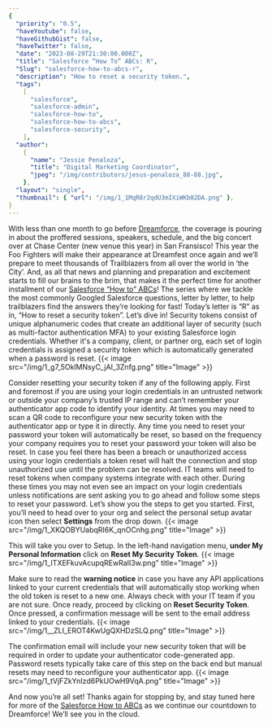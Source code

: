 ```yaml
---
{
  "priority": "0.5",
  "haveYoutube": false,
  "haveGithubGist": false,
  "haveTwitter": false,
  "date": "2023-08-29T21:30:00.000Z",
  "title": "Salesforce “How To” ABCs: R",
  "Slug": "salesforce-how-to-abcs-r",
  "description": "How to reset a security token.",
  "tags":
    [
      "salesforce",
      "salesforce-admin",
      "salesforce-how-to",
      "salesforce-how-to-abcs",
      "salesforce-security",
    ],
  "author":
    {
      "name": "Jessie Penaloza",
      "title": "Digital Marketing Coordinator",
      "jpeg": "/img/contributors/jesus-penaloza_88-88.jpg",
    },
  "layout": "single",
  "thumbnail": { "url": "/img/1_1MqR8r2qdU3mIXiWKb02DA.png" },
}
---
```


With less than one month to go before [Dreamforce](https://www.salesforce.com/dreamforce/), the coverage is pouring in about the proffered sessions, speakers, schedule, and the big concert over at Chase Center (new venue this year) in San Fransisco! This year the Foo Fighters will make their appearance at Dreamfest once again and we’ll prepare to meet thousands of Trailblazers from all over the world in ‘the City’. And, as all that news and planning and preparation and excitement starts to fill our brains to the brim, that makes it the perfect time for another installment of our [Salesforce “How to” ABCs](https://medium.com/tag/salesforce-how-to-abcs)! The series where we tackle the most commonly Googled Salesforce questions, letter by letter, to help trailblazers find the answers they’re looking for fast!
Today’s letter is “R” as in, “How to reset a security token”. Let’s dive in!
Security tokens consist of unique alphanumeric codes that create an additional layer of security (such as multi-factor authentication MFA) to your existing Salesforce login credentials. Whether it&#39;s a company, client, or partner org, each set of login credentials is assigned a security token which is automatically generated when a password is reset.
{{< image src="/img/1_g7_5OklMNsyC_jAI_3Znfg.png" title="Image" >}}

Consider resetting your security token if any of the following apply. First and foremost if you are using your login credentials in an untrusted network or outside your company’s trusted IP range and can’t remember your authenticator app code to identify your identity. At times you may need to scan a QR code to reconfigure your new security token with the authenticator app or type it in directly.
Any time you need to reset your password your token will automatically be reset, so based on the frequency your company requires you to reset your password your token will also be reset. In case you feel there has been a breach or unauthorized access using your login credentials a token reset will halt the connection and stop unauthorized use until the problem can be resolved.
IT teams will need to reset tokens when company systems integrate with each other. During these times you may not even see an impact on your login credentials unless notifications are sent asking you to go ahead and follow some steps to reset your password.
Let’s show you the steps to get you started.
First, you’ll need to head over to your org and select the personal setup avatar icon then select <strong>Settings</strong> from the drop down.
{{< image src="/img/1_XKQOBYUabqRI6K_qnOCnhg.png" title="Image" >}}

This will take you over to Setup. In the left-hand navigation menu, <strong>under My Personal Information</strong> click on <strong>Reset My Security Token</strong>.
{{< image src="/img/1_ITXEFkuvAcupqREwRaII3w.png" title="Image" >}}

Make sure to read the <strong>warning notice</strong> in case you have any API applications linked to your current credentials that will automatically stop working when the old token is reset to a new one. Always check with your IT team if you are not sure.
Once ready, proceed by clicking on <strong>Reset Security Token</strong>. Once pressed, a confirmation message will be sent to the email address linked to your credentials.
{{< image src="/img/1__ZLI_EROT4KwUgQXHDzSLQ.png" title="Image" >}}

The confirmation email will include your new security token that will be required in order to update your authenticator code-generated app. Password resets typically take care of this step on the back end but manual resets may need to reconfigure your authenticator app.
{{< image src="/img/1_tVjFZkYnIzd6PkUOwH9VqA.png" title="Image" >}}

And now you’re all set!
Thanks again for stopping by, and stay tuned here for more of the [Salesforce How to ABCs](https://medium.com/tag/salesforce-how-to-abcs) as we continue our countdown to Dreamforce!
We’ll see you in the cloud.
